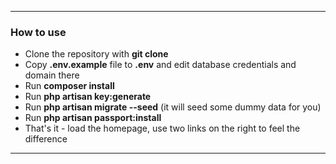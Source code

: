 
---

### How to use

- Clone the repository with __git clone__
- Copy __.env.example__ file to __.env__ and edit database credentials and domain there
- Run __composer install__
- Run __php artisan key:generate__
- Run __php artisan migrate --seed__ (it will seed some dummy data for you)
- Run __php artisan passport:install__
- That's it - load the homepage, use two links on the right to feel the difference

---

